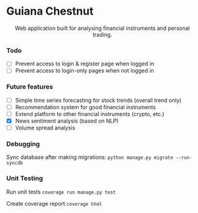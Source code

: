 # Guiana Chestnut
<p style="text-align: center">Web application built for analysing financial instruments and personal trading.</p>

### Todo
- [ ] Prevent access to login & register page when logged in
- [ ] Prevent access to login-only pages when not logged in

### Future features
- [ ] Simple time series forecasting for stock trends (overall trend only)
- [ ] Recommendation system for good financial instruments
- [ ] Extend platform to other financial instruments (crypto, etc.)
- [x] News sentiment analysis (based on NLP)
- [ ] Volume spread analysis
  
### Debugging
Sync database after making migrations:
```python manage.py migrate --run-syncdb```

### Unit Testing
Run unit tests
```coverage run manage.py test```

Create coverage report
```coverage html```
